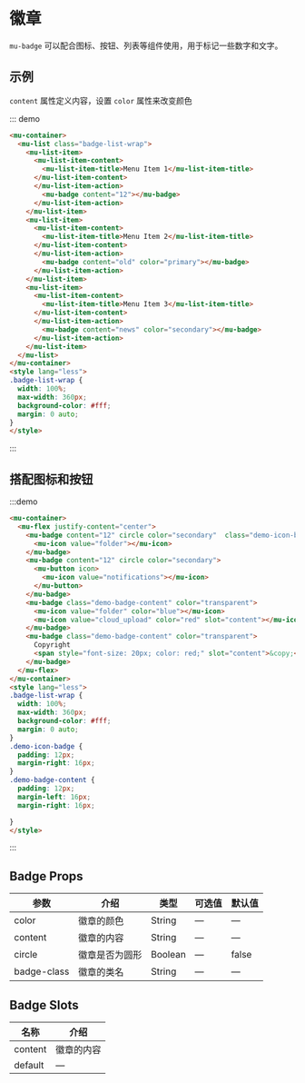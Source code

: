 # 徽章

`mu-badge` 可以配合图标、按钮、列表等组件使用，用于标记一些数字和文字。

## 示例

`content` 属性定义内容，设置 `color` 属性来改变颜色

::: demo
```html
<mu-container>
  <mu-list class="badge-list-wrap">
    <mu-list-item>
      <mu-list-item-content>
        <mu-list-item-title>Menu Item 1</mu-list-item-title>
      </mu-list-item-content>
      </mu-list-item-action>
        <mu-badge content="12"></mu-badge>
      </mu-list-item-action>
    </mu-list-item>
    <mu-list-item>
      <mu-list-item-content>
        <mu-list-item-title>Menu Item 2</mu-list-item-title>
      </mu-list-item-content>
      </mu-list-item-action>
        <mu-badge content="old" color="primary"></mu-badge>
      </mu-list-item-action>
    </mu-list-item>
    <mu-list-item>
      <mu-list-item-content>
        <mu-list-item-title>Menu Item 3</mu-list-item-title>
      </mu-list-item-content>
      </mu-list-item-action>
        <mu-badge content="news" color="secondary"></mu-badge>
      </mu-list-item-action>
    </mu-list-item>
  </mu-list>
</mu-container>
<style lang="less">
.badge-list-wrap {
  width: 100%;
  max-width: 360px;
  background-color: #fff;
  margin: 0 auto;
}
</style>
```
:::

## 搭配图标和按钮

:::demo
```html
<mu-container>
  <mu-flex justify-content="center">
    <mu-badge content="12" circle color="secondary"  class="demo-icon-badge">
      <mu-icon value="folder"></mu-icon>
    </mu-badge>
    <mu-badge content="12" circle color="secondary">
      <mu-button icon>
        <mu-icon value="notifications"></mu-icon>
      </mu-button>
    </mu-badge>
    <mu-badge class="demo-badge-content" color="transparent">
      <mu-icon value="folder" color="blue"></mu-icon>
      <mu-icon value="cloud_upload" color="red" slot="content"></mu-icon>
    </mu-badge>
    <mu-badge class="demo-badge-content" color="transparent">
      Copyright
      <span style="font-size: 20px; color: red;" slot="content">&copy;</span>
    </mu-badge>
  </mu-flex>
</mu-container>
<style lang="less">
.badge-list-wrap {
  width: 100%;
  max-width: 360px;
  background-color: #fff;
  margin: 0 auto;
}
.demo-icon-badge {
  padding: 12px;
  margin-right: 16px;
}
.demo-badge-content {
  padding: 12px;
  margin-left: 16px;
  margin-right: 16px;

}
</style>
```
:::

## Badge Props

| 参数 | 介绍 | 类型 | 可选值 | 默认值 |
|------|------|------|------|------|
| color | 徽章的颜色 | String | — | — |
| content | 徽章的内容 | String | — | — |
| circle | 徽章是否为圆形 | Boolean | — | false |
| badge-class | 徽章的类名 | String | — | — |

## Badge Slots

| 名称 | 介绍 |
|------|------|
| content | 徽章的内容 |
| default | — |

<style lang="less">
.badge-list-wrap {
  width: 100%;
  max-width: 360px;
  background-color: #fff;
  margin: 0 auto;
}
.demo-icon-badge {
  padding: 12px;
  margin-right: 16px;
}
.demo-badge-content {
  padding: 12px;
  margin-left: 16px;
  margin-right: 16px;

}
</style>
